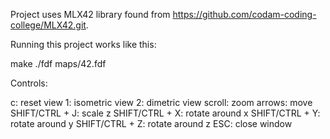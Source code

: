 Project uses MLX42 library found from https://github.com/codam-coding-college/MLX42.git.

Running this project works like this:

make
./fdf maps/42.fdf


Controls:

c:				reset view
1:				isometric view
2:				dimetric view
scroll:			zoom
arrows:			move
SHIFT/CTRL + J:	scale z
SHIFT/CTRL + X:	rotate around x
SHIFT/CTRL + Y:	rotate around y
SHIFT/CTRL + Z:	rotate around z
ESC:			close window
